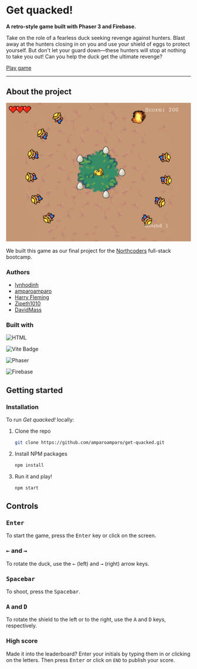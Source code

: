 # Get quacked!

**A retro-style game built with Phaser 3 and Firebase.**

Take on the role of a fearless duck seeking revenge against hunters. Blast away at the hunters closing in on you and use your shield of eggs to protect yourself. But don't let your guard down—these hunters will stop at nothing to take you out! Can you help the duck get the ultimate revenge?

<!-- PROJECT SHIELDS -->
<!-- [![Contributors][contributors-shield]][contributors-url] -->
<!-- [![Forks][forks-shield]][forks-url]
[![Stargazers][stars-shield]][stars-url]
[![Issues][issues-shield]][issues-url] -->
<!-- [![MIT License][license-shield]][license-url] -->

[Play game](https://get-quacked.vercel.app/)

---

## About the project

![Screenshot](public/assets/images/screenshot.png)

We built this game as our final project for the [Northcoders](https://northcoders.com) full-stack bootcamp.

### Authors

- [lynhodinh](https://github.com/lynhodinh)
- [amparoamparo](https://github.com/amparoamparo)
- [Harry Fleming](https://github.com/tooterfish)
- [Zipeth1010](https://github.com/Zipeth1010)
- [DavidMass](https://github.com/davidcmass)

### Built with

![HTML](https://img.shields.io/badge/HTML-E34F26?style=for-the-badge&logo=html5&logoColor=white)

![Vite Badge](https://img.shields.io/badge/Vite-646CFF?logo=vite&logoColor=fff&style=for-the-badge)

![Phaser](https://img.shields.io/badge/Phaser_3-b8e7f9?style=for-the-badge&logo=phaser3&logoColor=white)

![Firebase](https://img.shields.io/badge/Firebase-FFCA28?logo=firebase&logoColor=000&style=for-the-badge)

## Getting started

### Installation

To run _Get quacked!_ locally:

1. Clone the repo

   ```sh
   git clone https://github.com/amparoamparo/get-quacked.git
   ```

2. Install NPM packages

   ```sh
   npm install
   ```

3. Run it and play!

   ```sh
   npm start
   ```

## Controls

### <kbd>Enter</kbd>

To start the game, press the <kbd>Enter</kbd> key or click on the screen.

### <kbd>←</kbd> and <kbd>→</kbd>

To rotate the duck, use the <kbd>←</kbd> (left) and <kbd>→</kbd> (right) arrow keys.

### <kbd>Spacebar</kbd>

To shoot, press the <kbd>Spacebar</kbd>.

### <kbd>A</kbd> and <kbd>D</kbd>

To rotate the shield to the left or to the right, use the <kbd>A</kbd> and <kbd>D</kbd> keys, respectively.

### High score

Made it into the leaderboard? Enter your initials by typing them in or clicking on the letters. Then press <kbd>Enter</kbd> or click on `END` to publish your score.

